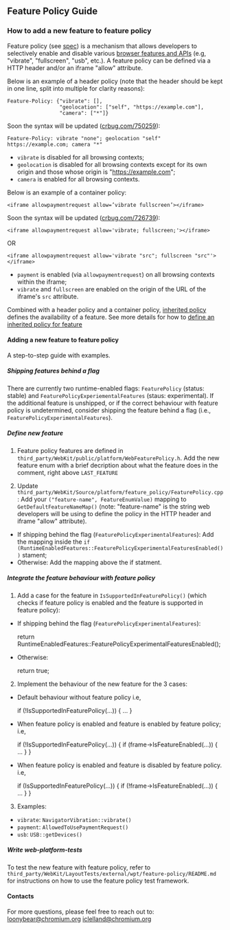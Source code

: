 ## Feature Policy Guide
### How to add a new feature to feature policy

Feature policy (see [spec](https://wicg.github.io/feature-policy/)) is a
mechanism that allows developers to selectively enable and disable various
[browser features and
APIs](https://cs.chromium.org/chromium/src/third_party/WebKit/public/platform/WebFeaturePolicyFeature.h)
(e.g, "vibrate", "fullscreen", "usb", etc.). A feature policy can be defined
via a HTTP header and/or an iframe "allow" attribute.

Below is an example of a header policy (note that the header should be kept in
one line, split into multiple for clarity reasons):

    Feature-Policy: {"vibrate": [],
                     "geolocation": ["self", "https://example.com"],
                     "camera": ["*"]}

Soon the syntax will be updated
([crbug.com/750259](https://bugs.chromium.org/p/chromium/issues/detail?id=750259)):

    Feature-Policy: vibrate "none"; geolocation "self" https://example.com; camera "*"


- `vibrate` is disabled for all browsing contexts;
- `geolocation` is disabled for all browsing contexts except for its own
  origin and those whose origin is "https://example.com";
- `camera` is enabled for all browsing contexts.

Below is an example of a container policy:

    <iframe allowpaymentrequest allow=’vibrate fullscreen’></iframe>

Soon the syntax will be updated
([crbug.com/726739](https://bugs.chromium.org/p/chromium/issues/detail?id=726739)):

    <iframe allowpaymentrequest allow='vibrate; fullscreen;'></iframe>

OR

    <iframe allowpaymentrequest allow='vibrate "src"; fullscreen "src"'></iframe>


- `payment` is enabled (via `allowpaymentrequest`) on all browsing contexts
 within the iframe;
- `vibrate` and `fullscreen` are enabled on the origin of the URL of the
  iframe's `src` attribute.

Combined with a header policy and a container policy, [inherited
policy](https://wicg.github.io/feature-policy/#inherited-policy) defines the
availability of a feature.
See more details for how to [define an inherited policy for
feature](https://wicg.github.io/feature-policy/#define-inherited-policy)

#### Adding a new feature to feature policy
A step-to-step guide with examples.

##### Shipping features behind a flag
There are currently two runtime-enabled flags: `FeaturePolicy` (status:
stable) and `FeaturePolicyExperiementalFeatures` (staus: experimental).
If the additional feature is unshipped, or if the correct behaviour with feature
policy is undetermined, consider shipping the feature behind a flag (i.e.,
`FeaturePolicyExperimentalFeatures`).

##### Define new feature
1. Feature policy features are defined in
`third_party/WebKit/public/platform/WebFeaturePolicy.h`. Add the new feature
enum with a brief decription about what the feature does in the comment, right
above `LAST_FEATURE`

2. Update `third_party/WebKit/Source/platform/feature_policy/FeaturePolicy.cpp`:
Add your `("feature-name", FeatureEnumValue)` mapping to
  `GetDefaultFeatureNameMap()` (note: "feature-name" is the string web
  developers will be using to define the policy in the HTTP header and iframe
  "allow" attribute).
+ If shipping behind the flag (`FeaturePolicyExperimentalFeatures`):
Add the mapping inside the `if
(RuntimeEnabledFeatures::FeaturePolicyExperimentalFeaturesEnabled())`
stament;
+ Otherwise:
Add the mapping above the if statment.

##### Integrate the feature behaviour with feature policy
1. Add a case for the feature in `IsSupportedInFeaturePolicy()` (which checks
if feature policy is enabled and the feature is supported in feature policy):
- If shipping behind the flag (`FeaturePolicyExperimentalFeatures`):

    return RuntimeEnabledFeatures::FeaturePolicyExperimentalFeaturesEnabled();

- Otherwise:

    return true;


2. Implement the behaviour of the new feature for the 3 cases:
- Default behaviour without feature policy
i.e,

    if (!IsSupportedInFeaturePolicy(...)) {
      ...
    }

- When feature policy is enabled and feature is enabled by feature policy;
i.e,

    if (!IsSupportedInFeaturePolicy(...)) {
      if (frame->IsFeatureEnabled(...)) {
        ...
      }
    }

- When feature policy is enabled and feature is disabled by feature policy.
i.e,

    if (IsSupportedInFeaturePolicy(...)) {
      if (!frame->IsFeatureEnabled(...)) {
        ...
      }
    }


3. Examples:
- `vibrate`: `NavigatorVibration::vibrate()`
- `payment`: `AllowedToUsePaymentRequest()`
- `usb`: `USB::getDevices()`

##### Write web-platform-tests
To test the new feature with feature policy, refer to
`third_party/WebKit/LayoutTests/external/wpt/feature-policy/README.md` for
instructions on how to use the feature policy test framework.

#### Contacts
For more questions, please feel free to reach out to:
loonybear@chromium.org
iclelland@chromium.org
